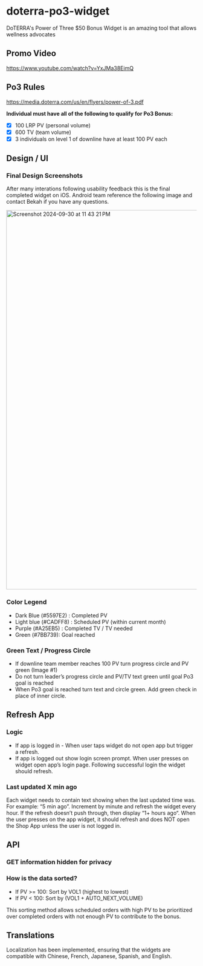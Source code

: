# doterra-po3-widget
DoTERRA's Power of Three $50 Bonus Widget is an amazing tool that allows wellness advocates 
## Promo Video 
https://www.youtube.com/watch?v=YxJMa38EimQ

## Po3 Rules
https://media.doterra.com/us/en/flyers/power-of-3.pdf

__Individual must have all of the following to qualify for Po3 Bonus:__
- [x] 100 LRP PV (personal volume)
- [x] 600 TV (team volume)
- [x] 3 individuals on level 1 of downline have at least 100 PV each

## Design / UI
### Final Design Screenshots

After many interations following usability feedback this is the final completed widget on iOS. Android team reference the following image and contact Bekah if you have any questions. 

<img width="1001" alt="Screenshot 2024-09-30 at 11 43 21 PM" src="https://github.com/user-attachments/assets/908573c2-7ea5-45fd-ae2b-62e59bc47d03">

### Color Legend
* Dark Blue (#5597E2) : Completed PV 
* Light blue (#CADFF8) : Scheduled PV (within current month)
* Purple (#A25EB5) : Completed TV / TV needed
* Green (#7BB739): Goal reached 

### Green Text / Progress Circle
* If downline team member reaches 100 PV turn progress circle and PV green (Image #1)
* Do not turn leader’s progress circle and PV/TV text green until goal Po3 goal is reached 
* When Po3 goal is reached turn text and circle green. Add green check in place of inner circle. 

## Refresh App
### Logic 
* If app is logged in - When user taps widget do not open app but trigger a refresh.
* If app is logged out show login screen prompt. When user presses on widget open app’s login page. Following successful login the widget should refresh.
### Last updated X min ago
Each widget needs to contain text showing when the last updated time was. For example: “5 min ago”. Increment by minute and refresh the widget every hour. If the refresh doesn’t push through, then display “1+ hours ago“.  When the user presses on the app widget, it should refresh and does NOT open the Shop App unless the user is not logged in. 

## API
### GET information hidden for privacy
### How is the data sorted?
* If PV >= 100: Sort by VOL1 (highest to lowest)
* If PV < 100: Sort by (VOL1 + AUTO_NEXT_VOLUME)

This sorting method allows scheduled orders with high PV to be prioritized over completed orders with not enough PV to contribute to the bonus. 
## Translations 
Localization has been implemented, ensuring that the widgets are compatible with Chinese, French, Japanese, Spanish, and English.
